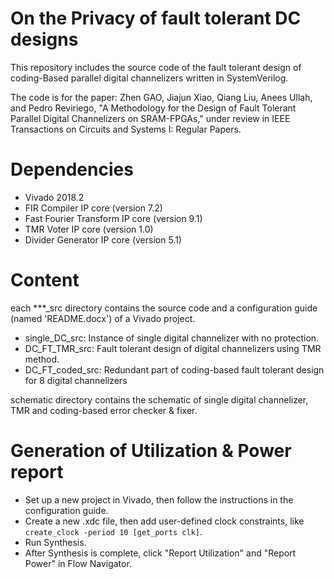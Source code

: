 # On the Privacy of fault tolerant DC designs

This repository includes the source code of the fault tolerant design of coding-Based parallel digital channelizers written in SystemVerilog.  
  
  
The code is for the paper: Zhen GAO, Jiajun Xiao, Qiang Liu, Anees Ullah, and Pedro Reviriego, "A Methodology for the Design of Fault Tolerant Parallel Digital Channelizers on SRAM-FPGAs," under review in IEEE Transactions on Circuits and Systems I: Regular Papers.

# Dependencies
- Vivado 2018.2
- FIR Compiler IP core (version 7.2)
- Fast Fourier Transform IP core (version 9.1)
- TMR Voter IP core (version 1.0)
- Divider Generator IP core (version 5.1)

# Content

each ***_src directory contains the source code and a configuration guide (named 'README.docx') of a Vivado project. 

- single_DC_src: Instance of single digital channelizer with no protection.
- DC_FT_TMR_src: Fault tolerant design of digital channelizers using TMR method.
- DC_FT_coded_src: Redundant part of coding-based fault tolerant design for 8 digital channelizers

schematic directory contains the schematic of single digital channelizer, TMR and coding-based error checker & fixer.

# Generation of Utilization & Power report
- Set up a new project in Vivado, then follow the instructions in the configuration guide.
- Create a new .xdc file, then add user-defined clock constraints, like
`create_clock -period 10 [get_ports clk]`.
- Run Synthesis.
- After Synthesis is complete, click "Report Utilization" and "Report Power" in Flow Navigator.
